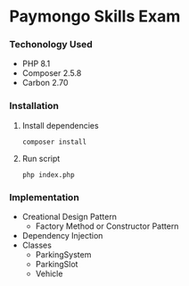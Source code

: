 # Paymongo Skills Exam

### Techonology Used
- PHP 8.1
- Composer 2.5.8
- Carbon 2.70

### Installation
1. Install dependencies
    ```
    composer install
    ```
2. Run script
    ```
    php index.php
    ```

### Implementation
- Creational Design Pattern
    - Factory Method or Constructor Pattern
- Dependency Injection
- Classes
    - ParkingSystem
    - ParkingSlot
    - Vehicle